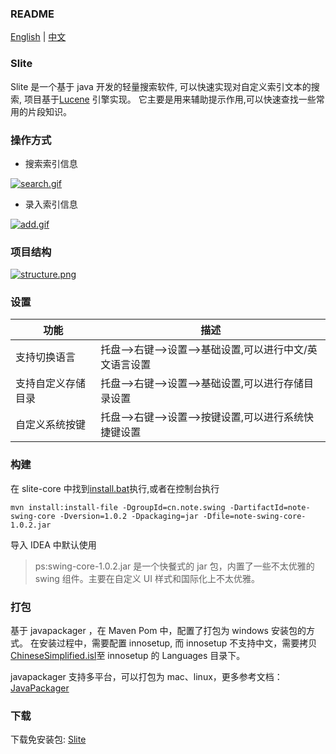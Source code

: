 ### README

[English](README.md) | [中文](README_ZH.md)

### Slite

Slite 是一个基于 java 开发的轻量搜索软件, 可以快速实现对自定义索引文本的搜索, 项目基于[Lucene](https://lucene.apache.org/)
引擎实现。
它主要是用来辅助提示作用,可以快速查找一些常用的片段知识。

### 操作方式

- 搜索索引信息

[![search.gif](https://i.postimg.cc/YC6tNtT0/search.gif)](https://postimg.cc/v4mRbwYw)

- 录入索引信息

[![add.gif](https://i.postimg.cc/c4dh1hZz/add.gif)](https://postimg.cc/3Wbmngkj)

### 项目结构

[![structure.png](https://i.postimg.cc/FzY903QX/structure.png)](https://postimg.cc/kRd3mV4T)

### 设置

| 功能               | 描述                                                    |
| ------------------ | ------------------------------------------------------- |
| 支持切换语言       | 托盘-->右键-->设置-->基础设置,可以进行中文/英文语言设置 |
| 支持自定义存储目录 | 托盘-->右键-->设置-->基础设置,可以进行存储目录设置      |
| 自定义系统按键     | 托盘-->右键-->设置-->按键设置,可以进行系统快捷键设置    |

### 构建

在 slite-core 中找到[install.bat](slite-core%2Flib%2Finstall.bat)执行,或者在控制台执行

```shell
mvn install:install-file -DgroupId=cn.note.swing -DartifactId=note-swing-core -Dversion=1.0.2 -Dpackaging=jar -Dfile=note-swing-core-1.0.2.jar
```

导入 IDEA 中默认使用

> ps:swing-core-1.0.2.jar 是一个快餐式的 jar 包，内置了一些不太优雅的 swing 组件。主要在自定义 UI 样式和国际化上不太优雅。

### 打包

基于 javapackager ，在 Maven Pom 中，配置了打包为 windows 安装包的方式。 在安装过程中，需要配置 innosetup,
而 innosetup 不支持中文，需要拷贝[ChineseSimplified.isl](resources%2FChineseSimplified.isl)至 innosetup 的 Languages 目录下。

javapackager 支持多平台，可以打包为 mac、linux，更多参考文档：[JavaPackager](https://github.com/fvarrui/JavaPackager)

### 下载

下载免安装包: [Slite](https://github.com/nenoxj/SLite/releases/latest)
